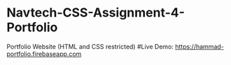 # Navtech-CSS-Assignment-4-Portfolio
Portfolio Website (HTML and CSS restricted)
#Live Demo: https://hammad-portfolio.firebaseapp.com
